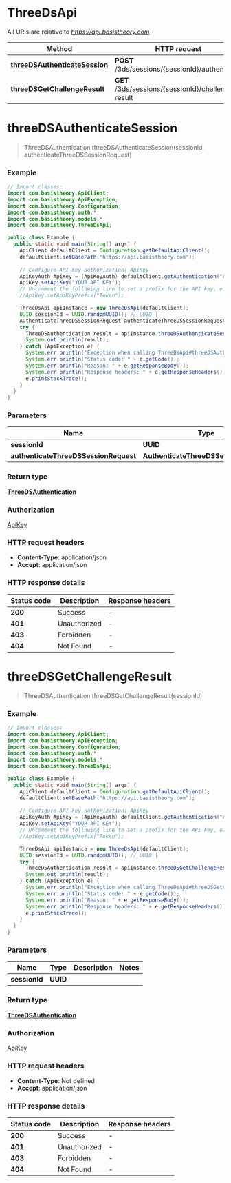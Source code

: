 # ThreeDsApi

All URIs are relative to *https://api.basistheory.com*

| Method | HTTP request | Description |
|------------- | ------------- | -------------|
| [**threeDSAuthenticateSession**](ThreeDsApi.md#threeDSAuthenticateSession) | **POST** /3ds/sessions/{sessionId}/authenticate |  |
| [**threeDSGetChallengeResult**](ThreeDsApi.md#threeDSGetChallengeResult) | **GET** /3ds/sessions/{sessionId}/challenge-result |  |


<a name="threeDSAuthenticateSession"></a>
# **threeDSAuthenticateSession**
> ThreeDSAuthentication threeDSAuthenticateSession(sessionId, authenticateThreeDSSessionRequest)



### Example
```java
// Import classes:
import com.basistheory.ApiClient;
import com.basistheory.ApiException;
import com.basistheory.Configuration;
import com.basistheory.auth.*;
import com.basistheory.models.*;
import com.basistheory.ThreeDsApi;

public class Example {
  public static void main(String[] args) {
    ApiClient defaultClient = Configuration.getDefaultApiClient();
    defaultClient.setBasePath("https://api.basistheory.com");
    
    // Configure API key authorization: ApiKey
    ApiKeyAuth ApiKey = (ApiKeyAuth) defaultClient.getAuthentication("ApiKey");
    ApiKey.setApiKey("YOUR API KEY");
    // Uncomment the following line to set a prefix for the API key, e.g. "Token" (defaults to null)
    //ApiKey.setApiKeyPrefix("Token");

    ThreeDsApi apiInstance = new ThreeDsApi(defaultClient);
    UUID sessionId = UUID.randomUUID(); // UUID | 
    AuthenticateThreeDSSessionRequest authenticateThreeDSSessionRequest = new AuthenticateThreeDSSessionRequest(); // AuthenticateThreeDSSessionRequest | 
    try {
      ThreeDSAuthentication result = apiInstance.threeDSAuthenticateSession(sessionId, authenticateThreeDSSessionRequest);
      System.out.println(result);
    } catch (ApiException e) {
      System.err.println("Exception when calling ThreeDsApi#threeDSAuthenticateSession");
      System.err.println("Status code: " + e.getCode());
      System.err.println("Reason: " + e.getResponseBody());
      System.err.println("Response headers: " + e.getResponseHeaders());
      e.printStackTrace();
    }
  }
}
```

### Parameters

| Name | Type | Description  | Notes |
|------------- | ------------- | ------------- | -------------|
| **sessionId** | **UUID**|  | |
| **authenticateThreeDSSessionRequest** | [**AuthenticateThreeDSSessionRequest**](AuthenticateThreeDSSessionRequest.md)|  | [optional] |

### Return type

[**ThreeDSAuthentication**](ThreeDSAuthentication.md)

### Authorization

[ApiKey](../README.md#ApiKey)

### HTTP request headers

 - **Content-Type**: application/json
 - **Accept**: application/json

### HTTP response details
| Status code | Description | Response headers |
|-------------|-------------|------------------|
| **200** | Success |  -  |
| **401** | Unauthorized |  -  |
| **403** | Forbidden |  -  |
| **404** | Not Found |  -  |

<a name="threeDSGetChallengeResult"></a>
# **threeDSGetChallengeResult**
> ThreeDSAuthentication threeDSGetChallengeResult(sessionId)



### Example
```java
// Import classes:
import com.basistheory.ApiClient;
import com.basistheory.ApiException;
import com.basistheory.Configuration;
import com.basistheory.auth.*;
import com.basistheory.models.*;
import com.basistheory.ThreeDsApi;

public class Example {
  public static void main(String[] args) {
    ApiClient defaultClient = Configuration.getDefaultApiClient();
    defaultClient.setBasePath("https://api.basistheory.com");
    
    // Configure API key authorization: ApiKey
    ApiKeyAuth ApiKey = (ApiKeyAuth) defaultClient.getAuthentication("ApiKey");
    ApiKey.setApiKey("YOUR API KEY");
    // Uncomment the following line to set a prefix for the API key, e.g. "Token" (defaults to null)
    //ApiKey.setApiKeyPrefix("Token");

    ThreeDsApi apiInstance = new ThreeDsApi(defaultClient);
    UUID sessionId = UUID.randomUUID(); // UUID | 
    try {
      ThreeDSAuthentication result = apiInstance.threeDSGetChallengeResult(sessionId);
      System.out.println(result);
    } catch (ApiException e) {
      System.err.println("Exception when calling ThreeDsApi#threeDSGetChallengeResult");
      System.err.println("Status code: " + e.getCode());
      System.err.println("Reason: " + e.getResponseBody());
      System.err.println("Response headers: " + e.getResponseHeaders());
      e.printStackTrace();
    }
  }
}
```

### Parameters

| Name | Type | Description  | Notes |
|------------- | ------------- | ------------- | -------------|
| **sessionId** | **UUID**|  | |

### Return type

[**ThreeDSAuthentication**](ThreeDSAuthentication.md)

### Authorization

[ApiKey](../README.md#ApiKey)

### HTTP request headers

 - **Content-Type**: Not defined
 - **Accept**: application/json

### HTTP response details
| Status code | Description | Response headers |
|-------------|-------------|------------------|
| **200** | Success |  -  |
| **401** | Unauthorized |  -  |
| **403** | Forbidden |  -  |
| **404** | Not Found |  -  |

